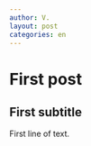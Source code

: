 ```yaml
---
author: V.
layout: post
categories: en
---
```


# First post
## First subtitle

First line of text.
